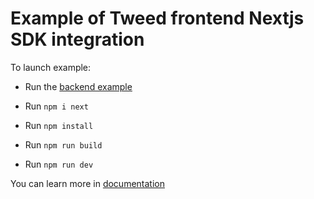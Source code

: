 # Example of Tweed frontend Nextjs SDK integration

To launch example:

- Run the [backend example](https://github.com/paytweed/backend-sdk-nodejs-example)

- Run `npm i next`
- Run `npm install`
- Run `npm run build`
- Run `npm run dev`

You can learn more in [documentation](https://docs.paytweed.com)
